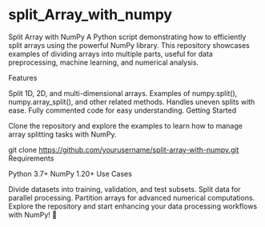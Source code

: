 # split_Array_with_numpy
Split Array with NumPy  A Python script demonstrating how to efficiently split arrays using the powerful NumPy library. This repository showcases examples of dividing arrays into multiple parts, useful for data preprocessing, machine learning, and numerical analysis.

Features

Split 1D, 2D, and multi-dimensional arrays.
Examples of numpy.split(), numpy.array_split(), and other related methods.
Handles uneven splits with ease.
Fully commented code for easy understanding.
Getting Started

Clone the repository and explore the examples to learn how to manage array splitting tasks with NumPy.

git clone https://github.com/yourusername/split-array-with-numpy.git
Requirements

Python 3.7+
NumPy 1.20+
Use Cases

Divide datasets into training, validation, and test subsets.
Split data for parallel processing.
Partition arrays for advanced numerical computations.
Explore the repository and start enhancing your data processing workflows with NumPy! 🚀








